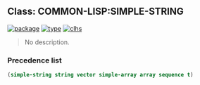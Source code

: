 ## Class: COMMON-LISP:SIMPLE-STRING
[![package](https://img.shields.io/badge/Package-COMMON--LISP-5f9ea0.svg?style=social&colorA=999999)](../) [![type](https://img.shields.io/badge/Type-Class-5f9ea0.svg?style=social&colorA=999999)](../#class) [![clhs](https://img.shields.io/badge/CLHS-SIMPLE--STRING-5f9ea0.svg?style=social&colorA=999999)](http://www.lispworks.com/documentation/HyperSpec/Body/t_smp_st.htm) 

> No description.

### Precedence list
```cl
(simple-string string vector simple-array array sequence t)
```
